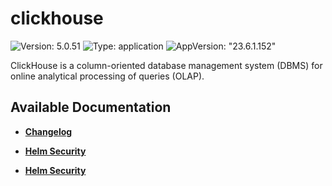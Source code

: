 # clickhouse

![Version: 5.0.51](https://img.shields.io/badge/Version-5.0.51-informational?style=flat-square) ![Type: application](https://img.shields.io/badge/Type-application-informational?style=flat-square) ![AppVersion: "23.6.1.152"](https://img.shields.io/badge/AppVersion-"23.6.1.152"-informational?style=flat-square)

ClickHouse is a column-oriented database management system (DBMS) for online analytical processing of queries (OLAP).

## Available Documentation

- [**Changelog**](CHANGELOG)

- [**Helm Security**](container-security)

- [**Helm Security**](helm-security)

